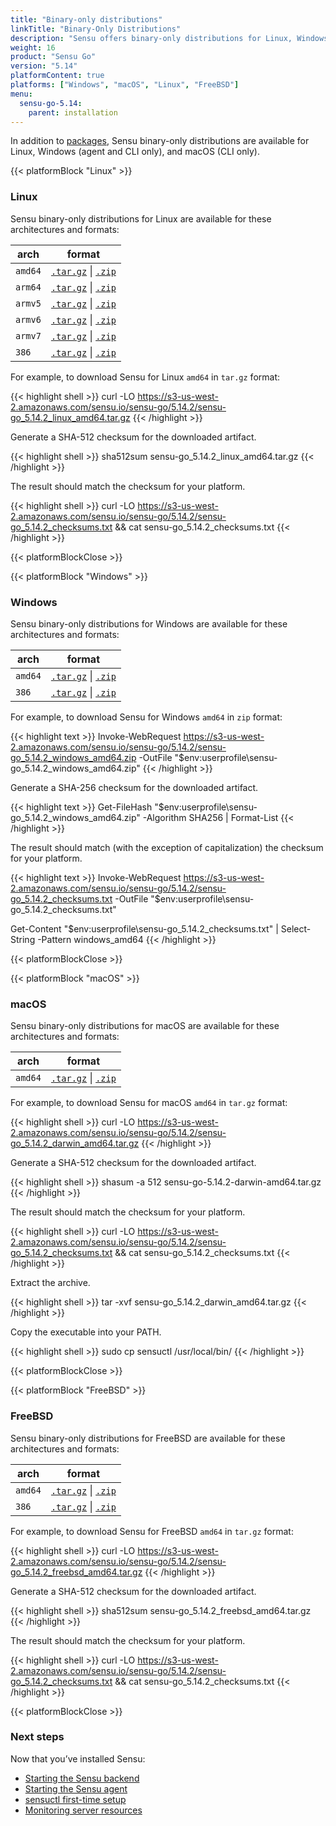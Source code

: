 ```yaml
---
title: "Binary-only distributions"
linkTitle: "Binary-Only Distributions"
description: "Sensu offers binary-only distributions for Linux, Windows, and macOS. Read the guide to learn how to download and verify Sensu binaries."
weight: 16
product: "Sensu Go"
version: "5.14"
platformContent: true
platforms: ["Windows", "macOS", "Linux", "FreeBSD"]
menu:
  sensu-go-5.14:
    parent: installation
---
```


In addition to [packages][1], Sensu binary-only distributions are available for Linux, Windows (agent and CLI only), and macOS (CLI only).

{{< platformBlock "Linux" >}}

### Linux

Sensu binary-only distributions for Linux are available for these architectures and formats:

| arch | format |
| --- | --- |
| `amd64` | [`.tar.gz`][14] \| [`.zip`][20]
| `arm64` | [`.tar.gz`][15] \| [`.zip`][21]
| `armv5` | [`.tar.gz`][16] \| [`.zip`][22]
| `armv6` | [`.tar.gz`][17] \| [`.zip`][23]
| `armv7` | [`.tar.gz`][18] \| [`.zip`][24]
| `386` | [`.tar.gz`][19] \| [`.zip`][25]

For example, to download Sensu for Linux `amd64` in `tar.gz` format:

{{< highlight shell >}}
curl -LO https://s3-us-west-2.amazonaws.com/sensu.io/sensu-go/5.14.2/sensu-go_5.14.2_linux_amd64.tar.gz
{{< /highlight >}}

Generate a SHA-512 checksum for the downloaded artifact.

{{< highlight shell >}}
sha512sum sensu-go_5.14.2_linux_amd64.tar.gz
{{< /highlight >}}

The result should match the checksum for your platform.

{{< highlight shell >}}
curl -LO https://s3-us-west-2.amazonaws.com/sensu.io/sensu-go/5.14.2/sensu-go_5.14.2_checksums.txt && cat sensu-go_5.14.2_checksums.txt
{{< /highlight >}}

{{< platformBlockClose >}}

{{< platformBlock "Windows" >}}

### Windows

Sensu binary-only distributions for Windows are available for these architectures and formats:

| arch | format |
| --- | --- |
| `amd64` | [`.tar.gz`][26] \| [`.zip`][28]
| `386` | [`.tar.gz`][27] \| [`.zip`][29]

For example, to download Sensu for Windows `amd64` in `zip` format:

{{< highlight text >}}
Invoke-WebRequest https://s3-us-west-2.amazonaws.com/sensu.io/sensu-go/5.14.2/sensu-go_5.14.2_windows_amd64.zip  -OutFile "$env:userprofile\sensu-go_5.14.2_windows_amd64.zip"
{{< /highlight >}}

Generate a SHA-256 checksum for the downloaded artifact.

{{< highlight text >}}
Get-FileHash "$env:userprofile\sensu-go_5.14.2_windows_amd64.zip" -Algorithm SHA256 | Format-List
{{< /highlight >}}

The result should match (with the exception of capitalization) the checksum for your platform.

{{< highlight text >}}
Invoke-WebRequest https://s3-us-west-2.amazonaws.com/sensu.io/sensu-go/5.14.2/sensu-go_5.14.2_checksums.txt -OutFile "$env:userprofile\sensu-go_5.14.2_checksums.txt"

Get-Content "$env:userprofile\sensu-go_5.14.2_checksums.txt" | Select-String -Pattern windows_amd64
{{< /highlight >}}

{{< platformBlockClose >}}

{{< platformBlock "macOS" >}}

### macOS

Sensu binary-only distributions for macOS are available for these architectures and formats:

| arch | format |
| --- | --- |
| `amd64` | [`.tar.gz`][30] \| [`.zip`][31]

For example, to download Sensu for macOS `amd64` in `tar.gz` format:

{{< highlight shell >}}
curl -LO https://s3-us-west-2.amazonaws.com/sensu.io/sensu-go/5.14.2/sensu-go_5.14.2_darwin_amd64.tar.gz
{{< /highlight >}}

Generate a SHA-512 checksum for the downloaded artifact.

{{< highlight shell >}}
shasum -a 512 sensu-go-5.14.2-darwin-amd64.tar.gz
{{< /highlight >}}

The result should match the checksum for your platform.

{{< highlight shell >}}
curl -LO https://s3-us-west-2.amazonaws.com/sensu.io/sensu-go/5.14.2/sensu-go_5.14.2_checksums.txt && cat sensu-go_5.14.2_checksums.txt
{{< /highlight >}}

Extract the archive.

{{< highlight shell >}}
tar -xvf sensu-go_5.14.2_darwin_amd64.tar.gz
{{< /highlight >}}

Copy the executable into your PATH.

{{< highlight shell >}}
sudo cp sensuctl /usr/local/bin/
{{< /highlight >}}

{{< platformBlockClose >}}

{{< platformBlock "FreeBSD" >}}

### FreeBSD

Sensu binary-only distributions for FreeBSD are available for these architectures and formats:

| arch | format |
| --- | --- |
| `amd64` | [`.tar.gz`][32] \| [`.zip`][33]
| `386` | [`.tar.gz`][34] \| [`.zip`][35]

For example, to download Sensu for FreeBSD `amd64` in `tar.gz` format:

{{< highlight shell >}}
curl -LO https://s3-us-west-2.amazonaws.com/sensu.io/sensu-go/5.14.2/sensu-go_5.14.2_freebsd_amd64.tar.gz
{{< /highlight >}}

Generate a SHA-512 checksum for the downloaded artifact.

{{< highlight shell >}}
sha512sum sensu-go_5.14.2_freebsd_amd64.tar.gz
{{< /highlight >}}

The result should match the checksum for your platform.

{{< highlight shell >}}
curl -LO https://s3-us-west-2.amazonaws.com/sensu.io/sensu-go/5.14.2/sensu-go_5.14.2_checksums.txt && cat sensu-go_5.14.2_checksums.txt
{{< /highlight >}}

{{< platformBlockClose >}}

### Next steps

Now that you’ve installed Sensu:

- [Starting the Sensu backend][2]
- [Starting the Sensu agent][3]
- [sensuctl first-time setup][4]
- [Monitoring server resources][5]

[2]: ../../reference/backend#operation
[3]: ../../reference/agent#operation
[4]: ../../sensuctl/reference#first-time-setup
[5]: ../../guides/monitor-server-resources
[1]: ../install-sensu
[14]: https://s3-us-west-2.amazonaws.com/sensu.io/sensu-go/5.14.2/sensu-go_5.14.2_linux_amd64.tar.gz
[15]: https://s3-us-west-2.amazonaws.com/sensu.io/sensu-go/5.14.2/sensu-go_5.14.2_linux_arm64.tar.gz
[16]: https://s3-us-west-2.amazonaws.com/sensu.io/sensu-go/5.14.2/sensu-go_5.14.2_linux_armv5.tar.gz
[17]: https://s3-us-west-2.amazonaws.com/sensu.io/sensu-go/5.14.2/sensu-go_5.14.2_linux_armv6.tar.gz
[18]: https://s3-us-west-2.amazonaws.com/sensu.io/sensu-go/5.14.2/sensu-go_5.14.2_linux_armv7.tar.gz
[19]: https://s3-us-west-2.amazonaws.com/sensu.io/sensu-go/5.14.2/sensu-go_5.14.2_linux_386.tar.gz
[20]: https://s3-us-west-2.amazonaws.com/sensu.io/sensu-go/5.14.2/sensu-go_5.14.2_linux_amd64.zip
[21]: https://s3-us-west-2.amazonaws.com/sensu.io/sensu-go/5.14.2/sensu-go_5.14.2_linux_arm64.zip
[22]: https://s3-us-west-2.amazonaws.com/sensu.io/sensu-go/5.14.2/sensu-go_5.14.2_linux_armv5.zip
[23]: https://s3-us-west-2.amazonaws.com/sensu.io/sensu-go/5.14.2/sensu-go_5.14.2_linux_armv6.zip
[24]: https://s3-us-west-2.amazonaws.com/sensu.io/sensu-go/5.14.2/sensu-go_5.14.2_linux_armv7.zip
[25]: https://s3-us-west-2.amazonaws.com/sensu.io/sensu-go/5.14.2/sensu-go_5.14.2_linux_386.zip
[26]: https://s3-us-west-2.amazonaws.com/sensu.io/sensu-go/5.14.2/sensu-go_5.14.2_windows_amd64.tar.gz
[27]: https://s3-us-west-2.amazonaws.com/sensu.io/sensu-go/5.14.2/sensu-go_5.14.2_windows_386.tar.gz
[28]: https://s3-us-west-2.amazonaws.com/sensu.io/sensu-go/5.14.2/sensu-go_5.14.2_windows_amd64.zip
[29]: https://s3-us-west-2.amazonaws.com/sensu.io/sensu-go/5.14.2/sensu-go_5.14.2_windows_386.zip
[30]: https://s3-us-west-2.amazonaws.com/sensu.io/sensu-go/5.14.2/sensu-go_5.14.2_darwin_amd64.tar.gz
[31]: https://s3-us-west-2.amazonaws.com/sensu.io/sensu-go/5.14.2/sensu-go_5.14.2_darwin_amd64.zip
[32]: https://s3-us-west-2.amazonaws.com/sensu.io/sensu-go/5.14.2/sensu-go_5.14.2_freebsd_amd64.tar
[33]: https://s3-us-west-2.amazonaws.com/sensu.io/sensu-go/5.14.2/sensu-go_5.14.2_freebsd_amd64.zip
[34]: https://s3-us-west-2.amazonaws.com/sensu.io/sensu-go/5.14.2/sensu-go_5.14.2_freebsd_386.tar.gz
[35]: https://s3-us-west-2.amazonaws.com/sensu.io/sensu-go/5.14.2/sensu-go_5.14.2_freebsd_386.zip
